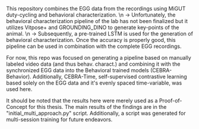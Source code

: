 This repository combines the EGG data from the recordings using MiGUT duty-cycling and behavioral characterization. \n
-> Unfortunately, the behavioral characterization pipeline of the lab has not been finalized but it utilizes Vitpose+ and GROUNDING_DINO to generate key-points of the animal. \n
-> Subsequently, a pre-trained LSTM is used for the generation of behavioral characterization. Once the accuracy is properly good, this pipeline can be used in combination with the complete EGG recordings. 

For now, this repo was focused on generating a pipeline based on manually labeled video data (and thus behav. charact.) and combining it with the synchronized EGG data into the Behavioral trained models (CEBRA-Behavior). 
Additionally, CEBRA-Time, self-supervised contrastive learning based solely on the EGG data and it's evenly spaced time-variable, was used here. 

It should be noted that the results here were merely used as a Proof-of-Concept for this thesis. The main results of the findings are in the "initial_multi_approach.py" script.
Additionally, a script was generated for multi-session training for future endeavors. 


